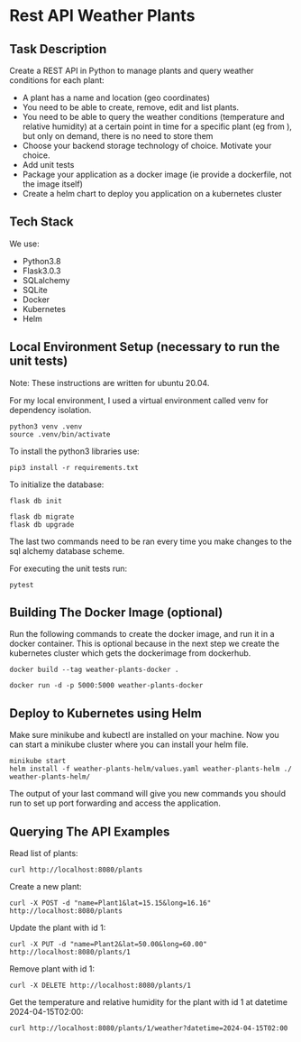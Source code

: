 # Rest API Weather Plants
## Task Description
Create a REST API in Python to manage plants and query weather conditions for each plant:

* A plant has a name and location (geo coordinates)
* You need to be able to create, remove, edit and list plants.
* You need to be able to query the weather conditions (temperature and relative humidity) at a certain point in time for a specific plant (eg from ), but only on demand, there is no need to store them
* Choose your backend storage technology of choice. Motivate your choice.
* Add unit tests
* Package your application as a docker image (ie provide a dockerfile, not the image itself)
* Create a helm chart to deploy you application on a kubernetes cluster

## Tech Stack
We use:
* Python3.8
* Flask3.0.3
* SQLalchemy
* SQLite
* Docker
* Kubernetes
* Helm

## Local Environment Setup (necessary to run the unit tests)

Note: These instructions are written for ubuntu 20.04. 

For my local environment, I used a virtual environment called venv for dependency isolation. 

    python3 venv .venv
    source .venv/bin/activate


To install the python3 libraries use:

    pip3 install -r requirements.txt


To initialize the database:

    flask db init

    flask db migrate
    flask db upgrade


The last two commands need to be ran every time you make changes to the sql alchemy database scheme.


For executing the unit tests run:

    pytest

## Building The Docker Image (optional)

Run the following commands to create the docker image, and run it in a docker container. This is optional because in the next step we create the kubernetes cluster which gets the dockerimage from dockerhub.

    docker build --tag weather-plants-docker .

    docker run -d -p 5000:5000 weather-plants-docker

## Deploy to Kubernetes using Helm

Make sure minikube and kubectl are installed on your machine. Now you can start a minikube cluster where you can install your helm file.

    minikube start
    helm install -f weather-plants-helm/values.yaml weather-plants-helm ./ weather-plants-helm/

The output of your last command will give you new commands you should run to set up port forwarding and access the application.

## Querying The API Examples

Read list of plants:

    curl http://localhost:8080/plants

Create a new plant:

    curl -X POST -d "name=Plant1&lat=15.15&long=16.16" http://localhost:8080/plants

Update the plant with id 1:

    curl -X PUT -d "name=Plant2&lat=50.00&long=60.00" http://localhost:8080/plants/1

Remove plant with id 1:

    curl -X DELETE http://localhost:8080/plants/1

Get the temperature and relative humidity for the plant with id 1 at datetime 2024-04-15T02:00:

    curl http://localhost:8080/plants/1/weather?datetime=2024-04-15T02:00


